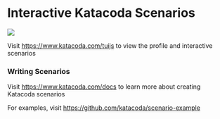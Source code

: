 # Interactive Katacoda Scenarios

[![](http://shields.katacoda.com/katacoda/tuijs/count.svg)](https://www.katacoda.com/tuijs "Get your profile on Katacoda.com")

Visit https://www.katacoda.com/tuijs to view the profile and interactive scenarios

### Writing Scenarios
Visit https://www.katacoda.com/docs to learn more about creating Katacoda scenarios

For examples, visit https://github.com/katacoda/scenario-example
